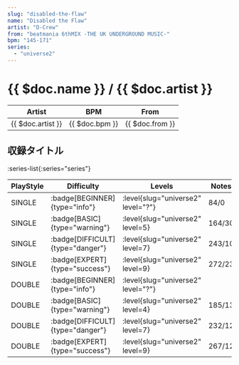 ```yaml
---
slug: "disabled-the-flaw"
name: "Disabled the Flaw"
artist: "D-Crew"
from: "beatmania 6thMIX -THE UK UNDERGROUND MUSIC-"
bpm: "145-171"
series:
  - "universe2"
---
```


# {{ $doc.name }} / {{ $doc.artist }}

|Artist|BPM|From|
|------|---|----|
|{{ $doc.artist }}|{{ $doc.bpm }}|{{ $doc.from }}|

## 収録タイトル

:series-list{:series="series"}

|PlayStyle|Difficulty|Levels|Notes|Movie|
|---------|----------|------|-----|-----|
|SINGLE| :badge[BEGINNER]{type="info"}|<div class="field is-grouped is-grouped-multiline"> :level{slug="universe2" level="?"}</div>|84/0||
|SINGLE| :badge[BASIC]{type="warning"}|<div class="field is-grouped is-grouped-multiline"> :level{slug="universe2" level=5}</div>|164/30||
|SINGLE| :badge[DIFFICULT]{type="danger"}|<div class="field is-grouped is-grouped-multiline"> :level{slug="universe2" level=7}</div>|243/10||
|SINGLE| :badge[EXPERT]{type="success"}|<div class="field is-grouped is-grouped-multiline"> :level{slug="universe2" level=9}</div>|272/23||
|DOUBLE| :badge[BEGINNER]{type="info"}|<div class="field is-grouped is-grouped-multiline"> :level{slug="universe2" level="?"}</div>|||
|DOUBLE| :badge[BASIC]{type="warning"}|<div class="field is-grouped is-grouped-multiline"> :level{slug="universe2" level=4}</div>|185/13||
|DOUBLE| :badge[DIFFICULT]{type="danger"}|<div class="field is-grouped is-grouped-multiline"> :level{slug="universe2" level=7}</div>|232/12||
|DOUBLE| :badge[EXPERT]{type="success"}|<div class="field is-grouped is-grouped-multiline"> :level{slug="universe2" level=9}</div>|267/12||
